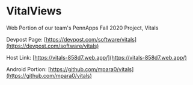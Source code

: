 # VitalViews

Web Portion of our team's PennApps Fall 2020 Project, Vitals

Devpost Page: [https://devpost.com/software/vitals](https://devpost.com/software/vitals)

Host Link: [https://vitals-858d7.web.app/](https://vitals-858d7.web.app/)

Android Portion: [https://github.com/mpara0/vitals](https://github.com/mpara0/vitals)
